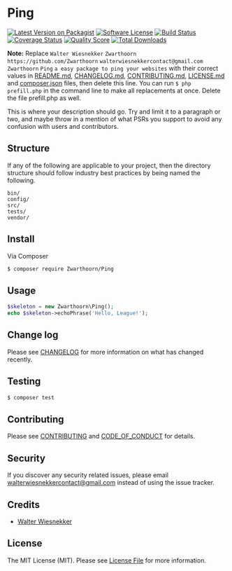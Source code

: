 # Ping

[![Latest Version on Packagist][ico-version]][link-packagist]
[![Software License][ico-license]](LICENSE.md)
[![Build Status][ico-travis]][link-travis]
[![Coverage Status][ico-scrutinizer]][link-scrutinizer]
[![Quality Score][ico-code-quality]][link-code-quality]
[![Total Downloads][ico-downloads]][link-downloads]

**Note:** Replace ```Walter Wiesnekker``` ```Zwarthoorn``` ```https://github.com/Zwarthoorn``` ```walterwiesnekkercontact@gmail.com``` ```Zwarthoorn``` ```Ping``` ```a easy package to ping your websites``` with their correct values in [README.md](README.md), [CHANGELOG.md](CHANGELOG.md), [CONTRIBUTING.md](CONTRIBUTING.md), [LICENSE.md](LICENSE.md) and [composer.json](composer.json) files, then delete this line. You can run `$ php prefill.php` in the command line to make all replacements at once. Delete the file prefill.php as well.

This is where your description should go. Try and limit it to a paragraph or two, and maybe throw in a mention of what
PSRs you support to avoid any confusion with users and contributors.

## Structure

If any of the following are applicable to your project, then the directory structure should follow industry best practices by being named the following.

```
bin/        
config/
src/
tests/
vendor/
```


## Install

Via Composer

``` bash
$ composer require Zwarthoorn/Ping
```

## Usage

``` php
$skeleton = new Zwarthoorn\Ping();
echo $skeleton->echoPhrase('Hello, League!');
```

## Change log

Please see [CHANGELOG](CHANGELOG.md) for more information on what has changed recently.

## Testing

``` bash
$ composer test
```

## Contributing

Please see [CONTRIBUTING](CONTRIBUTING.md) and [CODE_OF_CONDUCT](CODE_OF_CONDUCT.md) for details.

## Security

If you discover any security related issues, please email walterwiesnekkercontact@gmail.com instead of using the issue tracker.

## Credits

- [Walter Wiesnekker][link-author]

## License

The MIT License (MIT). Please see [License File](LICENSE.md) for more information.

[ico-version]: https://img.shields.io/packagist/v/Zwarthoorn/Ping.svg?style=flat-square
[ico-license]: https://img.shields.io/badge/license-MIT-brightgreen.svg?style=flat-square
[ico-travis]: https://img.shields.io/travis/Zwarthoorn/Ping/master.svg?style=flat-square
[ico-scrutinizer]: https://img.shields.io/scrutinizer/coverage/g/Zwarthoorn/Ping.svg?style=flat-square
[ico-code-quality]: https://img.shields.io/scrutinizer/g/Zwarthoorn/Ping.svg?style=flat-square
[ico-downloads]: https://img.shields.io/packagist/dt/Zwarthoorn/Ping.svg?style=flat-square

[link-packagist]: https://packagist.org/packages/Zwarthoorn/Ping
[link-travis]: https://travis-ci.org/Zwarthoorn/Ping
[link-scrutinizer]: https://scrutinizer-ci.com/g/Zwarthoorn/Ping/code-structure
[link-code-quality]: https://scrutinizer-ci.com/g/Zwarthoorn/Ping
[link-downloads]: https://packagist.org/packages/Zwarthoorn/Ping
[link-author]: https://github.com/Zwarthoorn
[link-contributors]: ../../contributors
